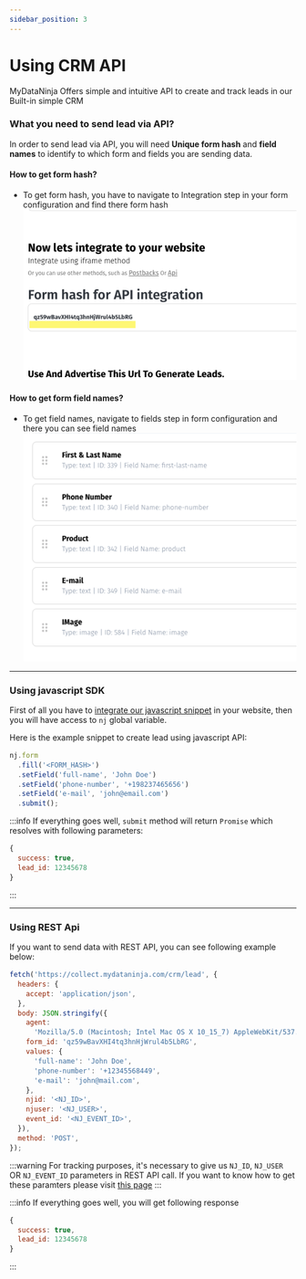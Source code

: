 ```yaml
---
sidebar_position: 3
---
```


# Using CRM API

MyDataNinja Offers simple and intuitive API to create and track leads in our Built-in simple CRM

### What you need to send lead via API?

In order to send lead via API, you will need **Unique form hash** and **field names** to identify to which form and fields you are sending data.

#### How to get form hash?

- To get form hash, you have to navigate to Integration step in your form configuration and find there form hash
  ![Find Form Hash Here](../../static/img/crm-form-hash.png)

#### How to get form field names?

- To get field names, navigate to fields step in form configuration and there you can see field names
  ![Crm Field Names](../../static/img/crm-field-names.png)

---

### Using javascript SDK

First of all you have to [integrate our javascript snippet](../integration/create-js-snippet) in your website, then you will have access to `nj` global variable.

Here is the example snippet to create lead using javascript API:

```js
nj.form
  .fill('<FORM_HASH>')
  .setField('full-name', 'John Doe')
  .setField('phone-number', '+198237465656')
  .setField('e-mail', 'john@email.com')
  .submit();
```

:::info
If everything goes well, `submit` method will return `Promise` which resolves with following parameters:

```js
{
  success: true,
  lead_id: 12345678
}
```

:::

---

### Using REST Api

If you want to send data with REST API, you can see following example below:

```js
fetch('https://collect.mydataninja.com/crm/lead', {
  headers: {
    accept: 'application/json',
  },
  body: JSON.stringify({
    agent:
      'Mozilla/5.0 (Macintosh; Intel Mac OS X 10_15_7) AppleWebKit/537.36 (KHTML, like Gecko) Chrome/120.0.0.0 Safari/537.36',
    form_id: 'qz59wBavXHI4tq3hnHjWrul4b5LbRG',
    values: {
      'full-name': 'John Doe',
      'phone-number': '+12345568449',
      'e-mail': 'john@mail.com',
    },
    njid: '<NJ_ID>',
    njuser: '<NJ_USER>',
    event_id: '<NJ_EVENT_ID>',
  }),
  method: 'POST',
});
```

:::warning
For tracking purposes, it's necessary to give us `NJ_ID`, `NJ_USER` OR `NJ_EVENT_ID` parameters in REST API call. If you want to know how to get these paramters please visit [this page](../integration/start-tracking)
:::

:::info
If everything goes well, you will get following response

```js
{
  success: true,
  lead_id: 12345678
}
```

:::
